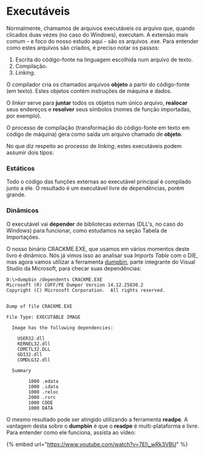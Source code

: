 # Executáveis

Normalmente, chamamos de arquivos executáveis os arquivo que, quando clicados duas vezes \(no caso do Windows\), executam. A extensão mais comum - e foco do nosso estudo aqui - são os arquivos .exe. Para entender como estes arquivos são criados, é preciso notar os passos:

1. Escrita do código-fonte na linguagem escolhida num arquivo de texto.
2. Compilação.
3. _Linking_.

O compilador cria os chamados arquivos **objeto** a partir do código-fonte \(em texto\). Estes objetos contém instruções de máquina e dados.

O _linker_ serve para **juntar** todos os objetos num único arquivo, **realocar** seus endereços e **resolver** seus símbolos \(nomes de função importadas, por exemplo\).

O processo de compilação \(transformação do código-fonte em texto em código de máquina\) gera como saída um arquivo chamado de **objeto**.

No que diz respeito ao processo de _linking_, estes executáveis podem assumir dois tipos:

### Estáticos

Todo o código das funções externas ao executável principal é compilado junto a ele. O resultado é um executável livre de dependências, porém grande.

### Dinâmicos

O executável vai **depender** de bibliotecas externas \(DLL's, no caso do Windows\) para funcionar, como estudamos na seção Tabela de Importações.

O nosso binário CRACKME.EXE, que usamos em vários momentos deste livro é dinâmico. Nós já vimos isso ao analisar sua _Imports Table_ com o DIE, mas agora vamos utilizar a ferramenta [dumpbin](https://docs.microsoft.com/en-us/cpp/build/reference/dumpbin-options), parte integrante do Visual Studio da Microsoft, para checar suas dependências:

```text
D:\>dumpbin /dependents CRACKME.EXE
Microsoft (R) COFF/PE Dumper Version 14.12.25830.2
Copyright (C) Microsoft Corporation.  All rights reserved.


Dump of file CRACKME.EXE

File Type: EXECUTABLE IMAGE

  Image has the following dependencies:

    USER32.dll
    KERNEL32.dll
    COMCTL32.DLL
    GDI32.dll
    COMDLG32.dll

  Summary

        1000 .edata
        1000 .idata
        1000 .reloc
        2000 .rsrc
        1000 CODE
        1000 DATA
```

O mesmo resultado pode ser atingido utilizando a ferramenta **readpe**. A vantagem desta sobre o **dumpbin** é que o **readpe** é multi-plataforma e livre. Para entender como ele funciona, assista ao vídeo:

{% embed url="https://www.youtube.com/watch?v=7EI\_wRk3VBU" %}



